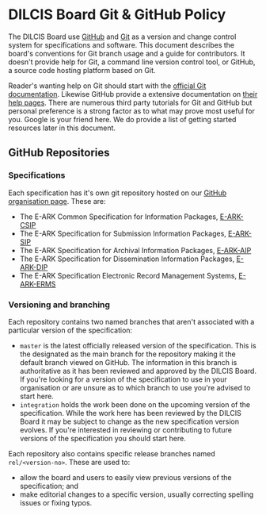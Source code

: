 DILCIS Board Git & GitHub Policy
================================

The DILCIS Board use [GitHub](https://github.com/) and [Git](https://git-scm.com/)
as a version and change control system for specifications and software. This document
describes the board's conventions for Git branch usage and a guide for contributors.
It doesn't provide help for Git, a command line version control tool, or
GitHub, a source code hosting platform based on Git.

Reader's wanting help on Git should start with the [official Git documentation](https://git-scm.com/doc/).
Likewise GitHub provide a extensive documentation on [their help pages](https://help.github.com/).
There are numerous third party tutorials for Git and GitHub but personal preference
is a strong factor as to what may prove most useful for you. Google is your friend
here. We do provide a list of getting started resources later in this document.

## GitHub Repositories

### Specifications
Each specification has it's own git repository hosted on our
[GitHub organisation page](https://github.com/DILCISBoard/). These are:

- The E-ARK Common Specification for Information Packages, [E-ARK-CSIP](https://github.com/DILCISBoard/E-ARK-CSIP)
- The E-ARK Specification for Submission Information Packages, [E-ARK-SIP](https://github.com/DILCISBoard/E-ARK-SIP)
- The E-ARK Specification for Archival Information Packages, [E-ARK-AIP](https://github.com/DILCISBoard/E-ARK-AIP)
- The E-ARK Specification for Dissemination Information Packages, [E-ARK-DIP](https://github.com/DILCISBoard/E-ARK-DIP)
- The E-ARK Specification Electronic Record Management Systems, [E-ARK-ERMS](https://github.com/DILCISBoard/E-ARK-ERMS)

### Versioning and branching
Each repository contains two named branches that aren't associated with a particular
version of the specification:

- `master` is the latest officially released version of the specification.
This is the designated as the main branch for the repository making it the default
branch viewed on GitHub. The information in this branch is authoritative as it has
been reviewed and approved by the DILCIS Board. If you're looking for a version of
the specification to use in your organisation or are unsure as to which branch to
use you're advised to start here.
- `integration` holds the work been done on the upcoming version of the specification.
While the work here has been reviewed by the DILCIS Board it may be subject to change
as the new specification version evolves. If you're interested in reviewing or
contributing to future versions of the specification you should start here.

Each repository also contains specific release branches named `rel/<version-no>`.
These are used to:

- allow the board and users to easily view previous versions of the specification; and
- make editorial changes to a specific version, usually correcting spelling issues or
fixing typos.

